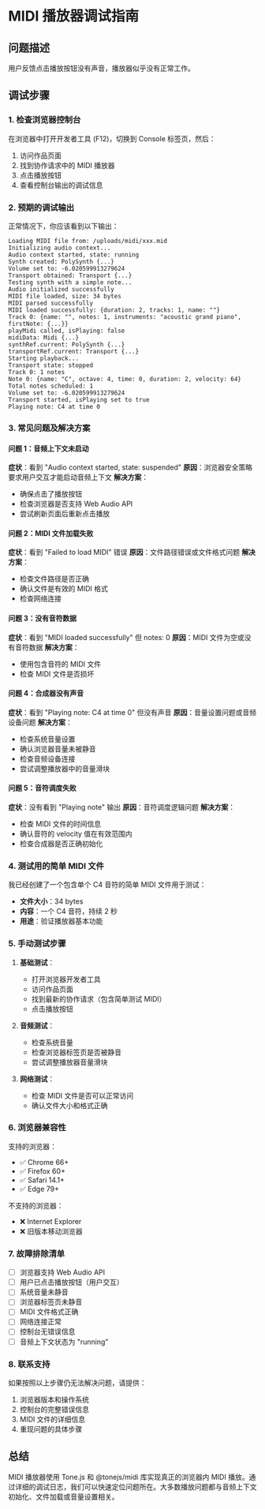 # MIDI 播放器调试指南

## 问题描述

用户反馈点击播放按钮没有声音，播放器似乎没有正常工作。

## 调试步骤

### 1. 检查浏览器控制台

在浏览器中打开开发者工具 (F12)，切换到 Console 标签页，然后：

1. 访问作品页面
2. 找到协作请求中的 MIDI 播放器
3. 点击播放按钮
4. 查看控制台输出的调试信息

### 2. 预期的调试输出

正常情况下，你应该看到以下输出：

```
Loading MIDI file from: /uploads/midi/xxx.mid
Initializing audio context...
Audio context started, state: running
Synth created: PolySynth {...}
Volume set to: -6.020599913279624
Transport obtained: Transport {...}
Testing synth with a simple note...
Audio initialized successfully
MIDI file loaded, size: 34 bytes
MIDI parsed successfully
MIDI loaded successfully: {duration: 2, tracks: 1, name: ""}
Track 0: {name: "", notes: 1, instruments: "acoustic grand piano", firstNote: {...}}
playMidi called, isPlaying: false
midiData: Midi {...}
synthRef.current: PolySynth {...}
transportRef.current: Transport {...}
Starting playback...
Transport state: stopped
Track 0: 1 notes
Note 0: {name: "C", octave: 4, time: 0, duration: 2, velocity: 64}
Total notes scheduled: 1
Volume set to: -6.020599913279624
Transport started, isPlaying set to true
Playing note: C4 at time 0
```

### 3. 常见问题及解决方案

#### 问题 1：音频上下文未启动

**症状**：看到 "Audio context started, state: suspended"
**原因**：浏览器安全策略要求用户交互才能启动音频上下文
**解决方案**：

- 确保点击了播放按钮
- 检查浏览器是否支持 Web Audio API
- 尝试刷新页面后重新点击播放

#### 问题 2：MIDI 文件加载失败

**症状**：看到 "Failed to load MIDI" 错误
**原因**：文件路径错误或文件格式问题
**解决方案**：

- 检查文件路径是否正确
- 确认文件是有效的 MIDI 格式
- 检查网络连接

#### 问题 3：没有音符数据

**症状**：看到 "MIDI loaded successfully" 但 notes: 0
**原因**：MIDI 文件为空或没有音符数据
**解决方案**：

- 使用包含音符的 MIDI 文件
- 检查 MIDI 文件是否损坏

#### 问题 4：合成器没有声音

**症状**：看到 "Playing note: C4 at time 0" 但没有声音
**原因**：音量设置问题或音频设备问题
**解决方案**：

- 检查系统音量设置
- 确认浏览器音量未被静音
- 检查音频设备连接
- 尝试调整播放器中的音量滑块

#### 问题 5：音符调度失败

**症状**：没有看到 "Playing note" 输出
**原因**：音符调度逻辑问题
**解决方案**：

- 检查 MIDI 文件的时间信息
- 确认音符的 velocity 值在有效范围内
- 检查合成器是否正确初始化

### 4. 测试用的简单 MIDI 文件

我已经创建了一个包含单个 C4 音符的简单 MIDI 文件用于测试：

- **文件大小**：34 bytes
- **内容**：一个 C4 音符，持续 2 秒
- **用途**：验证播放器基本功能

### 5. 手动测试步骤

1. **基础测试**：

   - 打开浏览器开发者工具
   - 访问作品页面
   - 找到最新的协作请求（包含简单测试 MIDI）
   - 点击播放按钮

2. **音频测试**：

   - 检查系统音量
   - 检查浏览器标签页是否被静音
   - 尝试调整播放器音量滑块

3. **网络测试**：
   - 检查 MIDI 文件是否可以正常访问
   - 确认文件大小和格式正确

### 6. 浏览器兼容性

支持的浏览器：

- ✅ Chrome 66+
- ✅ Firefox 60+
- ✅ Safari 14.1+
- ✅ Edge 79+

不支持的浏览器：

- ❌ Internet Explorer
- ❌ 旧版本移动浏览器

### 7. 故障排除清单

- [ ] 浏览器支持 Web Audio API
- [ ] 用户已点击播放按钮（用户交互）
- [ ] 系统音量未静音
- [ ] 浏览器标签页未静音
- [ ] MIDI 文件格式正确
- [ ] 网络连接正常
- [ ] 控制台无错误信息
- [ ] 音频上下文状态为 "running"

### 8. 联系支持

如果按照以上步骤仍无法解决问题，请提供：

1. 浏览器版本和操作系统
2. 控制台的完整错误信息
3. MIDI 文件的详细信息
4. 重现问题的具体步骤

## 总结

MIDI 播放器使用 Tone.js 和 @tonejs/midi 库实现真正的浏览器内 MIDI 播放。通过详细的调试日志，我们可以快速定位问题所在。大多数播放问题都与音频上下文初始化、文件加载或音量设置相关。
